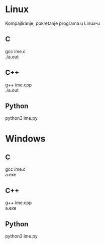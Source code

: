 # Linux
Kompajliranje, pokretanje programa u Linux-u

## C
gcc ime.c<br>
./a.out

## C++
g++ ime.cpp<br>
./a.out

## Python
python3 ime.py


# Windows

## C
gcc ime.c<br>
a.exe

## C++
g++ ime.cpp<br>
a.exe

## Python
python3 ime.py